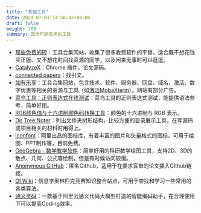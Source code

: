 ```yaml
---
title: "其他工具"
date: 2024-07-01T14:58:42+08:00
draft: false
weight: 109
summary: 其他可能有用的工具
---
```


- [那些免费的砖](https://www.thosefree.com/apps)：工具合集网站，收集了很多收费软件的平替。适合既不想花钱买正版、又不想花时间找资源的同学，以及闲来无事时可以逛逛。
- [CatalyzeX](https://chrome.google.com/webstore/detail/aiml-papers-with-code-eve/aikkeehnlfpamidigaffhfmgbkdeheil?hl=zh-CN)：Chrome 插件，论文源码。
- [connected papers](https://www.connectedpapers.com/)：找引文。
- [如有乐享](https://51.ruyo.net/)：工具合集网站，包含技术、软件、服务器、网盘、域名、激活、数字优惠等相关的资源与工具（如[激活MobaXterm](https://51.ruyo.net/test/MobaXterm-Pro-License.html)）。网站有部分广告。
- [菜鸟工具：正则表达式在线测试](https://c.runoob.com/front-end/854/)：菜鸟工具的正则表达式测试，能提供语法参考，简单好用。
- [RGB颜色值与十六进制颜色码转换工具](https://www.sioe.cn/yingyong/yanse-rgb-16/)：颜色的十六进制与 RGB 表示。
- [Dir Tree Noter](https://dir.yardtea.cc/)：列出文件夹树形结构，比较方便的目录展示工具，在写源码或项目相关的材料时用得上。
- [iconfont](https://www.iconfont.cn/)：阿里出品的图标库，有着丰富的图片和矢量格式的图标，可用于绘图、PPT制作等，目前免费。
- [GeoGebra - 数学教学软件](https://www.geogebra.org/)：简单好用的科研数学绘图工具，支持2D、3D的散点、几何、公式等绘制，但是有时候访问较慢。
- [Anonymous GitHub](https://anonymous.4open.science/)：匿名Github，适用于在要求盲审的论文插入Github链接。
- [OI Wiki](https://oi-wiki.org/)：信息学奥林匹克竞赛知识整合站点，可用于查找和学习一些常用的各类算法。
- [通义灵码](https://tongyi.aliyun.com/lingma/)：一款基于阿里云通义代码大模型打造的智能编码助手，在合理使用下可以提高Coding效率。
